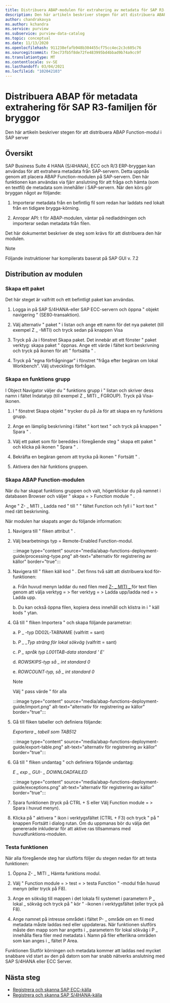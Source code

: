 ```yaml
---
title: Distribuera ABAP-modulen för extrahering av metadata för SAP R3-familjen av bryggor i Azure avdelningens kontroll
description: Den här artikeln beskriver stegen för att distribuera ABAP Function-modul i SAP server
author: chandrakavya
ms.author: kchandra
ms.service: purview
ms.subservice: purview-data-catalog
ms.topic: conceptual
ms.date: 11/13/2020
ms.openlocfilehash: 911238efafb948b304455cf75cc4ec2c3c605c76
ms.sourcegitcommit: f3ec73fb5f8de72fe483995bd4bbad9b74a9cc9f
ms.translationtype: MT
ms.contentlocale: sv-SE
ms.lasthandoff: 03/04/2021
ms.locfileid: "102042103"
---
```

# <a name="deploy-the-metadata-extraction-abap-function-module-for-the-sap-r3-family-of-bridges"></a>Distribuera ABAP för metadata extrahering för SAP R3-familjen för bryggor 
Den här artikeln beskriver stegen för att distribuera ABAP Function-modul i SAP server
## <a name="overview"></a>Översikt 

SAP Business Suite 4 HANA (S/4HANA), ECC och R/3 ERP-bryggan kan användas för att extrahera metadata från SAP-servern. Detta uppnås genom att placera ABAP Function-modulen på SAP-servern. Den här funktionen kan användas via fjärr anslutning för att fråga och hämta (som en textfil) de metadata som innehåller i SAP-servern.
När den körs gör bryggan något av följande:

1.  Importerar metadata från en befintlig fil som redan har laddats ned lokalt från en tidigare brygga-körning.

2.  Anropar API: t för ABAP-modulen, väntar på nedladdningen och importerar sedan metadata från filen.

Det här dokumentet beskriver de steg som krävs för att distribuera den här modulen.

> [!Note] 
>Följande instruktioner har kompilerats baserat på SAP GUI v. 7.2

## <a name="deployment-of-the-module"></a>Distribution av modulen 

### <a name="create-a-package"></a>Skapa ett paket 

Det här steget är valfritt och ett befintligt paket kan användas.

1.  Logga in på SAP S/4HANA-eller SAP ECC-servern och öppna \" objekt navigering \" (SE80-transaktion).

2.  Välj alternativ \" paket \" i listan och ange ett namn för det nya paketet (till exempel Z \_ -MITI) och tryck sedan på knappen Visa

3.  Tryck på Ja i fönstret Skapa paket. Det innebär att ett fönster \" paket verktyg: skapa paket \" öppnas. Ange ett värde i fältet kort beskrivning och tryck på ikonen för att \" fortsätta \" .

4.  Tryck på "egna förfrågningar" i fönstret "fråga efter begäran om lokal Workbench". Välj utvecklings förfrågan.

### <a name="create-a-function-group"></a>Skapa en funktions grupp 

I Object Navigator väljer du \" funktions grupp i \" listan och skriver dess namn i fältet Indatatyp (till exempel Z \_ MITI \_ FGROUP). Tryck på Visa-ikonen.

1.  I \" fönstret Skapa objekt \" trycker du på Ja för att skapa en ny funktions grupp.

2.  Ange en lämplig beskrivning i fältet \" kort text \" och tryck på knappen \" Spara \" .

3.  Välj ett paket som för bereddes i föregående steg \" skapa ett paket \" och klicka på ikonen \" Spara \" .

4.  Bekräfta en begäran genom att trycka på ikonen \" Fortsätt \" .

5.  Aktivera den här funktions gruppen.

### <a name="create-the-abap-function-module"></a>Skapa ABAP Function-modulen 

När du har skapat funktions gruppen och valt, högerklickar du på namnet i databasen Browser och väljer \" skapa = \> Function module \" .

Ange \" Z- \_ MITI \_ Ladda ned \" till \" \" fältet Function och fyll i \" kort text \" med rätt beskrivning.

När modulen har skapats anger du följande information:

1.  Navigera till \" fliken attribut \" .

2.  Välj bearbetnings typ = Remote-Enabled Function-modul.

    :::image type="content" source="media/abap-functions-deployment-guide/processing-type.png" alt-text="alternativ för registrering av källor" border="true":::

3.  Navigera till \" fliken käll kod \" . Det finns två sätt att distribuera kod för-funktionen:

    a.  Från huvud menyn laddar du ned filen med [Z- \_ MITI \_ ](https://github.com/Azure/Purview-Samples/tree/master/connectors/sap) för text filen genom att välja verktyg = \> fler verktyg = \> Ladda upp/ladda ned = \> Ladda upp.

    b.  Du kan också öppna filen, kopiera dess innehåll och klistra in i \" käll kods \" ytan.

4.  Gå till \" fliken Importera \" och skapa följande parametrar:

    a.  P \_ -typ DD02L-TABNAME (valfritt = sant)

    b.  *P \_ \_Typ sträng för lokal sökväg* (valfritt = sant)

    c.  *P \_ språk typ L001TAB-data standard \' E\'*

    d.  *ROWSKIPS-typ så \_ int standard 0*

    e.  *ROWCOUNT-typ, så \_ int standard 0*

    > [!Note]
    > Välj \" pass värde \" för alla

    :::image type="content" source="media/abap-functions-deployment-guide/import.png" alt-text="alternativ för registrering av källor" border="true":::

5.  Gå till fliken tabeller och definiera följande:

    *Exportera \_ tabell som TAB512*

    :::image type="content" source="media/abap-functions-deployment-guide/export-table.png" alt-text="alternativ för registrering av källor" border="true":::

6.  Gå till \" fliken undantag \" och definiera följande undantag:

    *E \_ exp \_ GUI- \_ DOWNLOADFAILED*

    :::image type="content" source="media/abap-functions-deployment-guide/exceptions.png" alt-text="alternativ för registrering av källor" border="true":::

7.  Spara funktionen (tryck på CTRL + S eller Välj Function module = \> Spara i huvud menyn).

8.  Klicka på \" aktivera \" ikon i verktygsfältet (CTRL + F3) och tryck \" på \" knappen Fortsätt i dialog rutan. Om du uppmanas bör du välja det genererade inkluderar för att aktive ras tillsammans med huvudfunktions-modulen.

### <a name="testing-the-function"></a>Testa funktionen 

När alla föregående steg har slutförts följer du stegen nedan för att testa funktionen:

1.  Öppna Z- \_ MITI \_ Hämta funktions modul.

2.  Välj \" Function module = \> test = \> testa Function \" -modul från huvud menyn (eller tryck på F8).

3.  Ange en sökväg till mappen i det lokala fil systemet i parametern P \_ lokal \_ sökväg och tryck på \" kör \" -ikonen i verktygsfältet (eller tryck på F8).

4.  Ange namnet på intresse området i fältet P- \_ område om en fil med metadata måste laddas ned eller uppdateras. När funktionen slutförs måste den mapp som har angetts i \_ parametern för lokal sökväg i P \_ innehålla flera filer med metadata i. Namn på filer efterlikna områden som kan anges i \_ fältet P Area.

Funktionen Slutför körningen och metadata kommer att laddas ned mycket snabbare vid start av den på datorn som har snabb nätverks anslutning med SAP S/4HANA eller ECC Server.

## <a name="next-steps"></a>Nästa steg

- [Registrera och skanna SAP ECC-källa](register-scan-sapecc-source.md)
- [Registrera och skanna SAP S/4HANA-källa](register-scan-saps4hana-source.md)